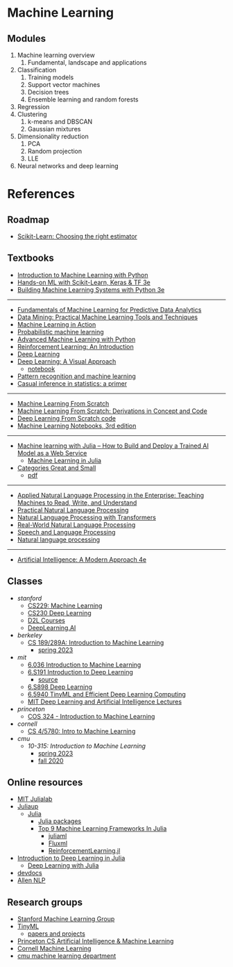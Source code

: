 # Machine Learning

## Modules
1. Machine learning overview
   1. Fundamental, landscape and applications
2. Classification
   1. Training models
   2. Support vector machines
   3. Decision trees
   4. Ensemble learning and random forests
3. Regression
4. Clustering
   1. k-means and DBSCAN
   2. Gaussian mixtures
5. Dimensionality reduction
   1. PCA
   2. Random projection
   3. LLE
6. Neural networks and deep learning


# References
## Roadmap
- [Scikit-Learn: Choosing the right estimator](https://scikit-learn.org/stable/tutorial/machine_learning_map/index.html)

## Textbooks
- [Introduction to Machine Learning with Python](https://github.com/amueller/introduction_to_ml_with_python)
- [Hands-on ML with Scikit-Learn, Keras & TF 3e](https://github.com/ageron/handson-ml3)
- [Building Machine Learning Systems with Python 3e](https://github.com/PacktPublishing/Building-Machine-Learning-Systems-with-Python-Third-edition)
- ---
- [Fundamentals of Machine Learning for Predictive Data Analytics](https://machinelearningbook.com/)
- [Data Mining: Practical Machine Learning Tools and Techniques](https://www.cs.waikato.ac.nz/ml/weka/book.html)
- [Machine Learning in Action](https://github.com/pbharrin/machinelearninginaction)
- [Probabilistic machine learning](https://probml.github.io/pml-book/)
- [Advanced Machine Learning with Python](https://github.com/packtpublishing/advanced-machine-learning-with-python)
- [Reinforcement Learning: An Introduction](http://incompleteideas.net/book/the-book-2nd.html)
- [Deep Learning](https://www.deeplearningbook.org/)
- [Deep Learning: A Visual Approach](https://www.glassner.com/portfolio/deep-learning-a-visual-approach/)
  - [notebook](https://github.com/blueberrymusic/Deep-Learning-A-Visual-Approach)
- [Pattern recognition and machine learning](https://www.microsoft.com/en-us/research/uploads/prod/2006/01/Bishop-Pattern-Recognition-and-Machine-Learning-2006.pdf)
- [Casual inference in statistics: a primer](http://bayes.cs.ucla.edu/PRIMER/)
- ---
- [Machine Learning From Scratch](https://github.com/eriklindernoren/ML-From-Scratch)
- [Machine Learning From Scratch: Derivations in Concept and Code](https://dafriedman97.github.io/mlbook/content/introduction.html)
- [Deep Learning From Scratch code](https://github.com/SethHWeidman/DLFS_code)
- [Machine Learning Notebooks, 3rd edition](https://github.com/ageron/handson-ml3)
- ---
- [Machine learning with Julia – How to Build and Deploy a Trained AI Model as a Web Service](https://www.freecodecamp.org/news/machine-learning-using-julia/)
  - [Machine Learning in Julia](https://towardsdatascience.com/machine-learning-in-julia-5bca700e0348)
- [Categories Great and Small](https://bartoszmilewski.com/2014/12/05/categories-great-and-small/)
  - [pdf](https://github.com/hmemcpy/milewski-ctfp-pdf/releases/tag/v1.3.0)
- ---
- [Applied Natural Language Processing in the Enterprise: Teaching Machines to Read, Write, and Understand ](https://github.com/nlpbook/nlpbook)
- [Practical Natural Language Processing](https://github.com/practical-nlp/practical-nlp-code)
- [Natural Language Processing with Transformers](https://github.com/nlp-with-transformers/notebooks)
- [Real-World Natural Language Processing](https://github.com/mhagiwara/realworldnlp)
- [Speech and Language Processing](https://web.stanford.edu/~jurafsky/slp3/)
- [Natural language processing](https://github.com/jacobeisenstein/gt-nlp-class/blob/master/notes/eisenstein-nlp-notes.pdf)
- ---
- [Artificial Intelligence: A Modern Approach 4e](http://aima.cs.berkeley.edu/)
## Classes
- *stanford*
  - [CS229: Machine Learning](https://cs229.stanford.edu/)
  - [CS230 Deep Learning](https://cs230.stanford.edu/)
  - [D2L Courses](https://c.d2l.ai/)
  - [DeepLearning.AI](https://www.deeplearning.ai/)
- *berkeley*
  - [CS 189/289A: Introduction to Machine Learning](https://eecs189.org/)
    - [spring 2023](https://people.eecs.berkeley.edu/~jrs/189/)
- *mit*
  - [6.036 Introduction to Machine Learning](https://openlearninglibrary.mit.edu/courses/course-v1:MITx+6.036+1T2019)
  - [6.S191 Introduction to Deep Learning](http://introtodeeplearning.com/)
    - [source](https://github.com/aamini/introtodeeplearning)
  - [6.S898 Deep Learning](https://phillipi.github.io/6.s898/)
  - [6.5940 TinyML and Efficient Deep Learning Computing](https://efficientml.ai)
  - [MIT Deep Learning and Artificial Intelligence Lectures](https://deeplearning.mit.edu/)
- *princeton*
  - [COS 324 - Introduction to Machine Learning](https://princeton-introml.github.io/)
- *cornell*
  - [CS 4/5780: Intro to Machine Learning](https://www.cs.cornell.edu/courses/cs4780/2023fa/)
- *cmu*
  - *10-315: Introduction to Machine Learning*
    - [spring 2023](https://www.cs.cmu.edu/~10315-s23/)
    - [fall 2020](https://www.cs.cmu.edu/~aarti/Class/10315_Fall20/)
## Online resources
- [MIT Julialab](https://julia.mit.edu/)
- [Juliaup](https://github.com/JuliaLang/juliaup)
  - [Julia](https://julialang.org/)
    - [Julia packages](https://juliapackages.com/c/machine-learning)
    - [Top 9 Machine Learning Frameworks In Julia](https://analyticsindiamag.com/top-9-machine-learning-frameworks-in-julia/)
      - [juliaml](https://juliaml.github.io/)
      - [Fluxml](https://fluxml.ai/)
      - [ReinforcementLearning.jl](https://juliareinforcementlearning.org/)
- [Introduction to Deep Learning in Julia](https://www.analyticsvidhya.com/blog/2021/10/introduction-to-deep-learning-in-julia/)
  - [Deep Learning with Julia](https://deeplearningwithjulia.com/)
- [devdocs](https://devdocs.io/)
- [Allen NLP](https://github.com/allenai/allennlp)

## Research groups
- [Stanford Machine Learning Group](https://stanfordmlgroup.github.io/)
- [TinyML](https://tinyml.mit.edu/)
  - [papers and projects](https://github.com/gigwegbe/tinyml-papers-and-projects)
- [Princeton CS Artificial Intelligence & Machine Learning](https://aiml.cs.princeton.edu/)
- [Cornell Machine Learning](https://machinelearning.cis.cornell.edu/)
- [cmu machine learning department](https://www.ml.cmu.edu/)